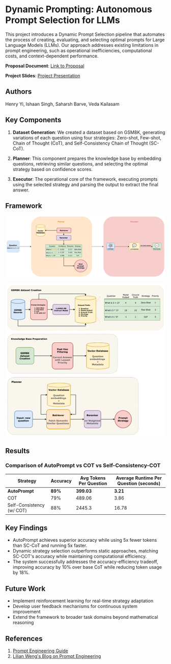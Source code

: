 # Dynamic Prompting: Autonomous Prompt Selection for LLMs

This project introduces a Dynamic Prompt Selection pipeline that automates the process of creating, evaluating, and selecting optimal prompts for Large Language Models (LLMs). Our approach addresses existing limitations in prompt engineering, such as operational inefficiencies, computational costs, and context-dependent performance.

**Proposal Document**: [Link to Proposal](https://docs.google.com/document/d/1NuH-juFnK-06XQE0cOYiUpV2loC1j3ePd4-OfXM7r2A/edit)

**Project Slides**: [Project Presentation](https://github.com/Saharsh1005/autonomous-prompting/blob/main/docs/autonomous-prompting-slides.pdf)


## Authors
Henry Yi, Ishaan Singh, Saharsh Barve, Veda Kailasam

## Key Components

1. **Dataset Generation**: We created a dataset based on GSM8K, generating variations of each question using four strategies: Zero-shot, Few-shot, Chain of Thought (CoT), and Self-Consistency Chain of Thought (SC-CoT).

2. **Planner**: This component prepares the knowledge base by embedding questions, retrieving similar questions, and selecting the optimal strategy based on confidence scores.

3. **Executor**: The operational core of the framework, executing prompts using the selected strategy and parsing the output to extract the final answer.

## Framework
![docs/autonomous-prompting-pipeline.png](docs/autonomous-prompting-pipeline.png)

![docs/autonomous-prompting-framework.png](docs/autonomous-prompting-framework.png)


## Results

### Comparison of AutoPrompt vs COT vs Self-Consistency-COT

| Strategy | Accuracy | Avg Tokens Per Question | Average Runtime Per Question (seconds) |
|----------|----------|-------------------------|----------------------------------------|
| **AutoPrompt** | **89%** | **399.03** | **3.21** |
| COT | 79% | 489.06 | 3.86 |
| Self-Consistency (w/ COT) | 88% | 2445.3 | 16.78 |


## Key Findings

- AutoPrompt achieves superior accuracy while using 5x fewer tokens than SC-CoT and running 5x faster.
- Dynamic strategy selection outperforms static approaches, matching SC-COT's accuracy while maintaining computational efficiency.
- The system successfully addresses the accuracy-efficiency tradeoff, improving accuracy by 10% over base CoT while reducing token usage by 18%.

## Future Work

- Implement reinforcement learning for real-time strategy adaptation
- Develop user feedback mechanisms for continuous system improvement
- Extend the framework to broader task domains beyond mathematical reasoning

## References

1. [Prompt Engineering Guide](https://www.promptingguide.ai/)
2. [Lilian Weng's Blog on Prompt Engineering](https://lilianweng.github.io/posts/2023-03-15-prompt-engineering/)
